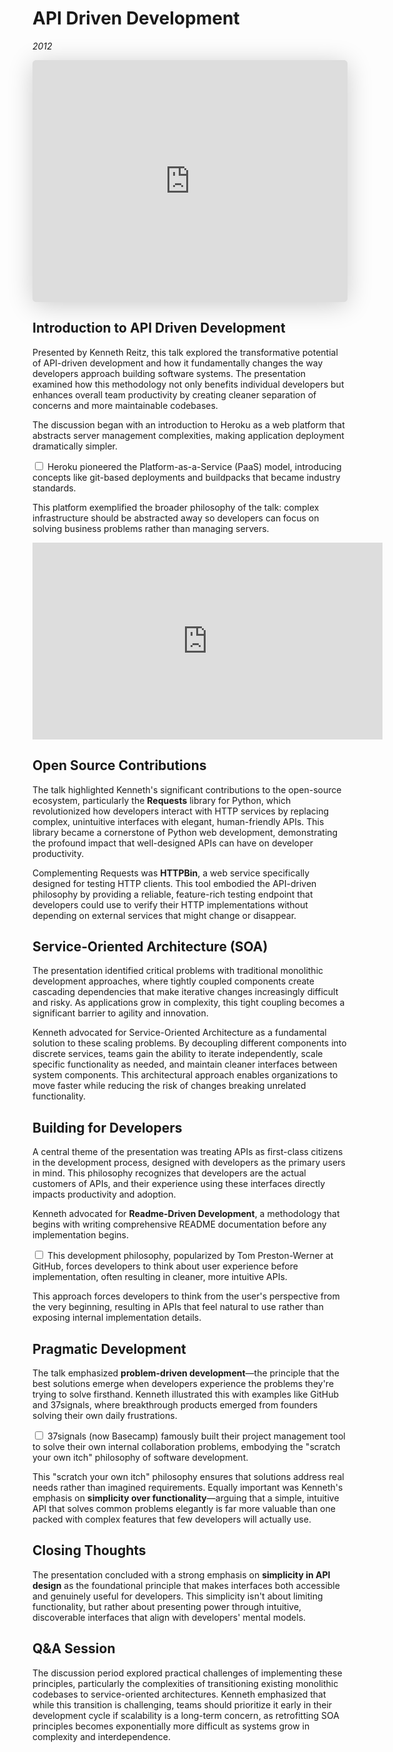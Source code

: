 # API Driven Development
*2012*

<iframe class="speakerdeck-iframe" style="border: 0px; background: padding-box rgba(0, 0, 0, 0.1); margin: 0px; padding: 0px; border-radius: 6px; box-shadow: rgba(0, 0, 0, 0.2) 0px 5px 40px; width: 100%; height: auto; aspect-ratio: 560 / 430;" frameborder="0" src="https://speakerdeck.com/player/506c56d1ff33fd000205dfd2" title="API Driven Development" allowfullscreen="true" data-ratio="1.302325581395349"></iframe>


## Introduction to API Driven Development

Presented by Kenneth Reitz, this talk explored the transformative potential of API-driven development and how it fundamentally changes the way developers approach building software systems. The presentation examined how this methodology not only benefits individual developers but enhances overall team productivity by creating cleaner separation of concerns and more maintainable codebases.

The discussion began with an introduction to Heroku as a web platform that abstracts server management complexities, making application deployment dramatically simpler.

<label for="sn-heroku-paas" class="margin-toggle sidenote-number"></label>
<input type="checkbox" id="sn-heroku-paas" class="margin-toggle"/>
<span class="sidenote">Heroku pioneered the Platform-as-a-Service (PaaS) model, introducing concepts like git-based deployments and buildpacks that became industry standards.</span>

This platform exemplified the broader philosophy of the talk: complex infrastructure should be abstracted away so developers can focus on solving business problems rather than managing servers.


<iframe width="560" height="315" src="https://www.youtube.com/embed/JQBnopNPQEc?si=o27f_29E6RvEv9sN" title="YouTube video player" frameborder="0" allow="accelerometer; autoplay; clipboard-write; encrypted-media; gyroscope; picture-in-picture; web-share" referrerpolicy="strict-origin-when-cross-origin" allowfullscreen></iframe>


## Open Source Contributions

The talk highlighted Kenneth's significant contributions to the open-source ecosystem, particularly the **Requests** library for Python, which revolutionized how developers interact with HTTP services by replacing complex, unintuitive interfaces with elegant, human-friendly APIs. This library became a cornerstone of Python web development, demonstrating the profound impact that well-designed APIs can have on developer productivity.

Complementing Requests was **HTTPBin**, a web service specifically designed for testing HTTP clients. This tool embodied the API-driven philosophy by providing a reliable, feature-rich testing endpoint that developers could use to verify their HTTP implementations without depending on external services that might change or disappear.

## Service-Oriented Architecture (SOA)

The presentation identified critical problems with traditional monolithic development approaches, where tightly coupled components create cascading dependencies that make iterative changes increasingly difficult and risky. As applications grow in complexity, this tight coupling becomes a significant barrier to agility and innovation.

Kenneth advocated for Service-Oriented Architecture as a fundamental solution to these scaling problems. By decoupling different components into discrete services, teams gain the ability to iterate independently, scale specific functionality as needed, and maintain cleaner interfaces between system components. This architectural approach enables organizations to move faster while reducing the risk of changes breaking unrelated functionality.

## Building for Developers

A central theme of the presentation was treating APIs as first-class citizens in the development process, designed with developers as the primary users in mind. This philosophy recognizes that developers are the actual customers of APIs, and their experience using these interfaces directly impacts productivity and adoption.

Kenneth advocated for **Readme-Driven Development**, a methodology that begins with writing comprehensive README documentation before any implementation begins.

<label for="sn-readme-driven" class="margin-toggle sidenote-number"></label>
<input type="checkbox" id="sn-readme-driven" class="margin-toggle"/>
<span class="sidenote">This development philosophy, popularized by Tom Preston-Werner at GitHub, forces developers to think about user experience before implementation, often resulting in cleaner, more intuitive APIs.</span>

This approach forces developers to think from the user's perspective from the very beginning, resulting in APIs that feel natural to use rather than exposing internal implementation details.

## Pragmatic Development

The talk emphasized **problem-driven development**—the principle that the best solutions emerge when developers experience the problems they're trying to solve firsthand. Kenneth illustrated this with examples like GitHub and 37signals, where breakthrough products emerged from founders solving their own daily frustrations.

<label for="sn-37signals" class="margin-toggle sidenote-number"></label>
<input type="checkbox" id="sn-37signals" class="margin-toggle"/>
<span class="sidenote">37signals (now Basecamp) famously built their project management tool to solve their own internal collaboration problems, embodying the "scratch your own itch" philosophy of software development.</span>

This "scratch your own itch" philosophy ensures that solutions address real needs rather than imagined requirements. Equally important was Kenneth's emphasis on **simplicity over functionality**—arguing that a simple, intuitive API that solves common problems elegantly is far more valuable than one packed with complex features that few developers will actually use.

## Closing Thoughts

The presentation concluded with a strong emphasis on **simplicity in API design** as the foundational principle that makes interfaces both accessible and genuinely useful for developers. This simplicity isn't about limiting functionality, but rather about presenting power through intuitive, discoverable interfaces that align with developers' mental models.

## Q&A Session

The discussion period explored practical challenges of implementing these principles, particularly the complexities of transitioning existing monolithic codebases to service-oriented architectures. Kenneth emphasized that while this transition is challenging, teams should prioritize it early in their development cycle if scalability is a long-term concern, as retrofitting SOA principles becomes exponentially more difficult as systems grow in complexity and interdependence.
